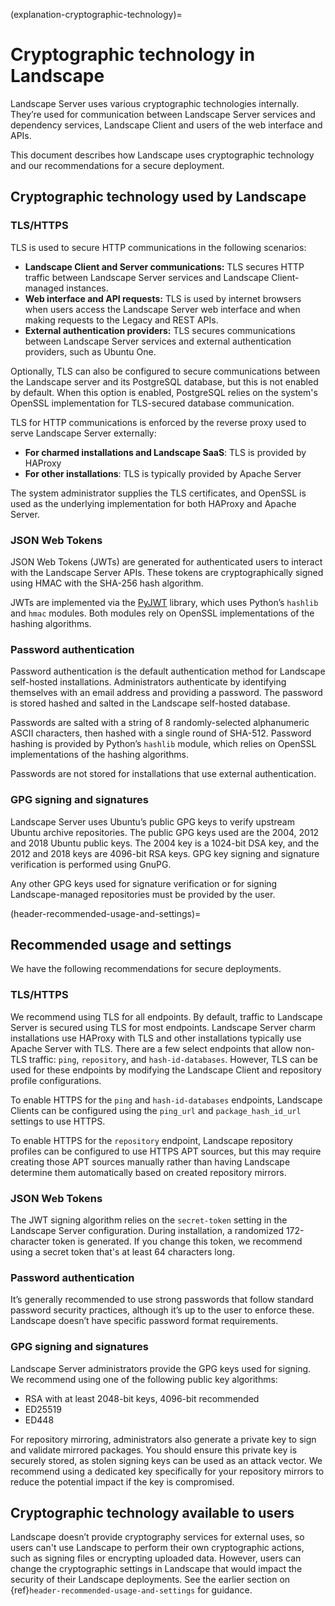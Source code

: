 (explanation-cryptographic-technology)=
# Cryptographic technology in Landscape

Landscape Server uses various cryptographic technologies internally. They’re used for communication between Landscape Server services and dependency services, Landscape Client and users of the web interface and APIs.

This document describes how Landscape uses cryptographic technology and our recommendations for a secure deployment.

## Cryptographic technology used by Landscape

### TLS/HTTPS

TLS is used to secure HTTP communications in the following scenarios:

* **Landscape Client and Server communications:** TLS secures HTTP traffic between Landscape Server services and Landscape Client-managed instances.
* **Web interface and API requests:** TLS is used by internet browsers when users access the Landscape Server web interface and when making requests to the Legacy and REST APIs.
* **External authentication providers:** TLS secures communications between Landscape Server services and external authentication providers, such as Ubuntu One.

Optionally, TLS can also be configured to secure communications between the Landscape server and its PostgreSQL database, but this is not enabled by default. When this option is enabled, PostgreSQL relies on the system's OpenSSL implementation for TLS-secured database communication.

TLS for HTTP communications is enforced by the reverse proxy used to serve Landscape Server externally:

* **For charmed installations and Landscape SaaS**: TLS is provided by HAProxy
* **For other installations**: TLS is typically provided by Apache Server

The system administrator supplies the TLS certificates, and OpenSSL is used as the underlying implementation for both HAProxy and Apache Server.

### JSON Web Tokens

JSON Web Tokens (JWTs) are generated for authenticated users to interact with the Landscape Server APIs. These tokens are cryptographically signed using HMAC with the SHA-256 hash algorithm.

JWTs are implemented via the [PyJWT](https://pypi.org/project/PyJWT/) library, which uses Python’s `hashlib` and `hmac` modules. Both modules rely on OpenSSL implementations of the hashing algorithms.

### Password authentication

Password authentication is the default authentication method for Landscape self-hosted installations. Administrators authenticate by identifying themselves with an email address and providing a password. The password is stored hashed and salted in the Landscape self-hosted database.

Passwords are salted with a string of 8 randomly-selected alphanumeric ASCII characters, then hashed with a single round of SHA-512. Password hashing is provided by Python’s `hashlib` module, which relies on OpenSSL implementations of the hashing algorithms.

Passwords are not stored for installations that use external authentication.

### GPG signing and signatures

Landscape Server uses Ubuntu’s public GPG keys to verify upstream Ubuntu archive repositories. The public GPG keys used are the 2004, 2012 and 2018 Ubuntu public keys. The 2004 key is a 1024-bit DSA key, and the 2012 and 2018 keys are 4096-bit RSA keys. GPG key signing and signature verification is performed using GnuPG.

Any other GPG keys used for signature verification or for signing Landscape-managed repositories must be provided by the user.

(header-recommended-usage-and-settings)=
## Recommended usage and settings

We have the following recommendations for secure deployments.

### TLS/HTTPS

We recommend using TLS for all endpoints. By default, traffic to Landscape Server is secured using TLS for most endpoints. Landscape Server charm installations use HAProxy with TLS and other installations typically use Apache Server with TLS. There are a few select endpoints that allow non-TLS traffic: `ping`, `repository`, and `hash-id-databases`. However, TLS can be used for these endpoints by modifying the Landscape Client and repository profile configurations.

To enable HTTPS for the `ping` and `hash-id-databases` endpoints, Landscape Clients can be configured using the `ping_url` and `package_hash_id_url` settings to use HTTPS.

To enable HTTPS for the `repository` endpoint, Landscape repository profiles can be configured to use HTTPS APT sources, but this may require creating those APT sources manually rather than having Landscape determine them automatically based on created repository mirrors.

### JSON Web Tokens

The JWT signing algorithm relies on the `secret-token` setting in the Landscape Server configuration. During installation, a randomized 172-character token is generated. If you change this token, we recommend using a secret token that's at least 64 characters long.

### Password authentication

It’s generally recommended to use strong passwords that follow standard password security practices, although it’s up to the user to enforce these. Landscape doesn’t have specific password format requirements.

### GPG signing and signatures

Landscape Server administrators provide the GPG keys used for signing. We recommend using one of the following public key algorithms:

* RSA with at least 2048-bit keys, 4096-bit recommended
* ED25519
* ED448

For repository mirroring, administrators also generate a private key to sign and validate mirrored packages. You should ensure this private key is securely stored, as stolen signing keys can be used as an attack vector. We recommend using a dedicated key specifically for your repository mirrors to reduce the potential impact if the key is compromised.

## Cryptographic technology available to users

Landscape doesn’t provide cryptography services for external uses, so users can't use Landscape to perform their own cryptographic actions, such as signing files or encrypting uploaded data. However, users can change the cryptographic settings in Landscape that would impact the security of their Landscape deployments. See the earlier section on {ref}`header-recommended-usage-and-settings` for guidance.

